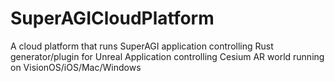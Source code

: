 # SuperAGICloudPlatform
A cloud platform that runs SuperAGI application controlling Rust generator/plugin for Unreal Application controlling Cesium AR world running on VisionOS/iOS/Mac/Windows
